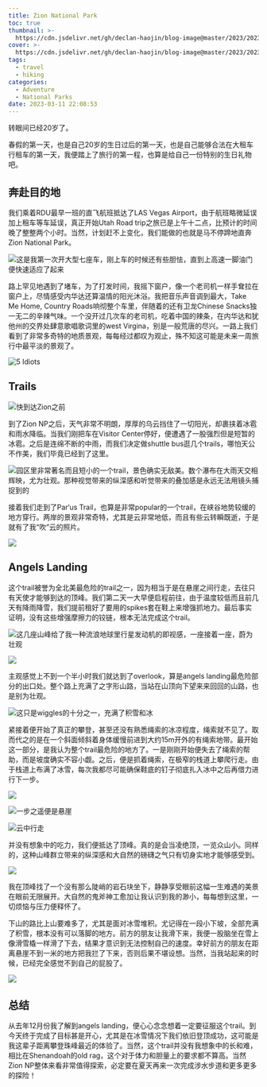 ```yaml
---
title: Zion National Park
toc: true
thumbnail: >-
  https://cdn.jsdelivr.net/gh/declan-haojin/blog-image@master/2023/202303240112618.png
cover: >-
  https://cdn.jsdelivr.net/gh/declan-haojin/blog-image@master/2023/202303240112618.png
tags:
  - travel
  - hiking
categories:
  - Adventure
  - National Parks
date: 2023-03-11 22:08:53
---
```


转眼间已经20岁了。

<!--more-->

春假的第一天，也是自己20岁的生日过后的第一天，也是自己能够合法在大租车行租车的第一天，我便踏上了旅行的第一程，也算是给自己一份特别的生日礼物吧。

## 奔赴目的地

我们乘着RDU最早一班的直飞航班抵达了LAS Vegas Airport，由于航班略微延误加上租车等车延误，真正开始Utah Road trip之旅已是上午十二点，比预计的时间晚了整整两个小时。当然，计划赶不上变化，我们能做的也就是马不停蹄地直奔Zion National Park。

![这是我第一次开大型七座车，刚上车的时候还有些胆怯，直到上高速一脚油门便快速适应了起来](https://cdn.jsdelivr.net/gh/declan-haojin/blog-image@master/2023/202303240119004.png)

路上罕见地遇到了堵车，为了打发时间，我摇下窗户，像一个老司机一样手耷拉在窗户上，尽情感受内华达还算温情的阳光沐浴。我把音乐声音调到最大，Take Me Home, Country Roads响彻整个车里，伴随着的还有卫龙Chinese Snacks独一无二的辛辣气味。一个没开过几次车的老司机，吃着中国的辣条，在内华达和犹他州的交界处肆意歌唱歌词里的west Virgina，别是一般荒唐的尽兴。一路上我们看到了非常多奇特的地质景观，每每经过都叹为观止，殊不知这可能是未来一周旅行中最平淡的景观了。

![5 Idiots](https://cdn.jsdelivr.net/gh/declan-haojin/blog-image@master/2023/202303240126364.png)

## Trails

![快到达Zion之前](https://cdn.jsdelivr.net/gh/declan-haojin/blog-image@master/2023/202303240128669.png)

到了Zion NP之后，天气非常不明朗，厚厚的乌云挡住了一切阳光，却裹挟着冰雹和雨水降临。当我们刚把车在Visitor Center停好，便遭遇了一股强烈但是短暂的冰雹。之后是连绵不断的中雨，而我们决定做shuttle bus逛几个trails，哪怕天公不作美，我们毕竟已经到了这里。

![园区里非常著名而且短小的一个trail，景色确实无敌美。数个瀑布在大雨天交相辉映，尤为壮观。那种视觉带来的纵深感和听觉带来的叠加感是永远无法用镜头捕捉到的](https://cdn.jsdelivr.net/gh/declan-haojin/blog-image@master/2023/202303240131297.png)

接着我们走到了Par‘us Trail，也算是非常popular的一个trail，在峡谷地势较缓的地方穿行。两岸的景观非常奇特，尤其是云非常地低，而且有些云转瞬既逝，于是就有了我“吹”云的照片。

![](https://cdn.jsdelivr.net/gh/declan-haojin/blog-image@master/2023/202303240135424.png)

## Angels Landing

这个trail被誉为全北美最危险的trail之一，因为相当于是在悬崖之间行走，去往只有天使才能够到达的顶峰。我们第二天一大早便启程前往，由于温度较低而且前几天有降雨降雪，我们提前租好了要用的spikes套在鞋上来增强抓地力。最后事实证明，没有这些增强摩擦力的铰链，根本无法完成这个trail。


![这几座山峰给了我一种流浪地球里行星发动机的即视感，一座接着一座，蔚为壮观](https://cdn.jsdelivr.net/gh/declan-haojin/blog-image@master/2023/202303240138854.png)

![](https://cdn.jsdelivr.net/gh/declan-haojin/blog-image@master/2023/202303240139363.png)

主观感觉上不到一个半小时我们就达到了overlook，算是angels landing最危险部分的出口处。整个路上充满了之字形山路，当站在山顶向下望来来回回的山路，也是别为壮观。

![这只是wiggles的十分之一，充满了积雪和冰](https://cdn.jsdelivr.net/gh/declan-haojin/blog-image@master/2023/202303240142685.png)

紧接着便开始了真正的攀登，甚至还没有熟悉绳索的冰凉程度，绳索就不见了。取而代之的是在一个斜面倾斜着身体缓慢前进到大约15m开外的有绳索地带。最开始这一部分，是我认为整个trail最危险的地方了。一是刚刚开始便失去了绳索的帮助，而是坡度确实不容小觑。之后，便是抓着绳索，在极窄的栈道上攀爬行走。由于栈道上布满了冰雪，每次我都尽可能确保鞋底的钉子彻底扎入冰中之后再借力进行下一步。

![](https://cdn.jsdelivr.net/gh/declan-haojin/blog-image@master/2023/202303240146313.png)

![一步之遥便是悬崖](https://cdn.jsdelivr.net/gh/declan-haojin/blog-image@master/2023/202303240147297.png)

![云中行走](https://cdn.jsdelivr.net/gh/declan-haojin/blog-image@master/2023/202303240148825.png)

并没有想象中的吃力，我们便抵达了顶峰。真的是会当凌绝顶，一览众山小。同样的，这种山峰群立带来的纵深感和大自然的磅礴之气只有切身实地才能够感受到。

![](https://cdn.jsdelivr.net/gh/declan-haojin/blog-image@master/2023/202303240150990.png)

我在顶峰找了一个没有那么陡峭的岩石块坐下，静静享受眼前这幅一生难遇的美景在眼前无限展开。大自然的鬼斧神工愈加让我认识到我的渺小，每每想到这里，一切烦恼与压力便释怀了。

下山的路比上山要难多了，尤其是面对冰雪堆积。尤记得在一段小下坡，全部充满了积雪，根本没有可以落脚的地方。前方的朋友让我滑下来，我便一股脑坐在雪上像滑雪橇一样滑了下去，结果才意识到无法控制自己的速度。幸好前方的朋友在距离悬崖不到一米的地方把我拦了下来，否则后果不堪设想。当然，当我站起来的时候，已经完全感觉不到自己的屁股了。

![](https://cdn.jsdelivr.net/gh/declan-haojin/blog-image@master/2023/202303240156192.png)

## 总结

从去年12月份我了解到angels landing，便心心念念想着一定要征服这个trail。到今天终于完成了目标甚是开心，尤其是在冰雪情况下我们依旧登顶成功，这可能是我这辈子距离攀登珠峰最近的体验了。当然，这个trail并没有我想象中的长和难，相比在Shenandoah的old rag，这个对于体力和胆量上的要求都不算高。当然Zion NP整体来看非常值得探索，必定要在夏天再来一次完成涉水步道和更多更多的探险！
